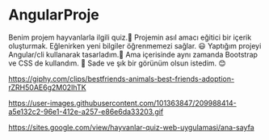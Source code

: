 # AngularProje
Benim projem hayvanlarla ilgili quiz.:dog:
Projemin asıl amacı eğitici bir içerik oluşturmak. Eğlenirken yeni bilgiler öğrenmemezi sağlar. :smiley:
Yaptığım projeyi Angular/cli kullanarak tasarladım.:star2: Ama içerisinde aynı zamanda Bootstrap ve CSS de kullandım. :star2:
Sade ve şık bir görünüm olsun istedim. :blush:

https://giphy.com/clips/bestfriends-animals-best-friends-adoption-rZRH50AE6g2M02IhTK

https://user-images.githubusercontent.com/101363847/209988414-a5e132c2-96e1-412e-a257-e86e6da33203.gif

https://sites.google.com/view/hayvanlar-quiz-web-uygulamasi/ana-sayfa  

